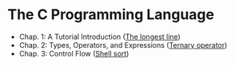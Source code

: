 # The C Programming Language

- Chap. 1: A Tutorial Introduction ([The longest line](ch01/main.c))
- Chap. 2: Types, Operators, and Expressions ([Ternary operator](ch02/main.c))
- Chap. 3: Control Flow ([Shell sort](ch03/main.c))
